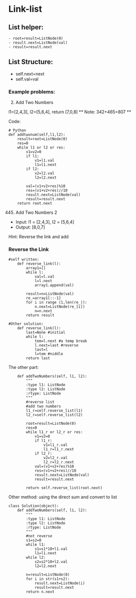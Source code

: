 # Link-list

## List helper:
```
- root=result=ListNode(0)
- result.next=ListNode(val)
- result=result.next
```

## List Structure:
- self.next=next
- self.val=val

### Example problems:

2. Add Two Numbers

l1=[2,4,3], l2=[5,6,4], return [7,0,8] 
** Note: 342+465=807 **

Code:
```
# Python
def addtwonum(self,l1,l2):
	result=root=ListNode(0)
	res=0
	while l1 or l2 or res:
		v1=v2=0
		if l1:
			v1=l1.val
			l1=l1.next
		if l2:
			v2=l2.val
			l2=l2.next

		val=(v1+v2+res)%10
		res=(v1+v2+res)//10 
		result.next=ListNode(val)
		result=result.next
	return root.next
```

445. Add Two Numbers 2

- Input: l1 = [2,4,3], l2 = [5,6,4]
- Output: [8,0,7] 

Hint: Reverse the link and add

### Reverse the Link

```
#self written:
 	def reverse_link(l):
        array1=[]
        while l:
            val=l.val
            l=l.next
            array1.append(val)
            
        result=n=ListNode(val)
        re_=array1[::-1]
        for i in range (1,len(re_)):
            n.next=ListNode(re_[i])
            n=n.next
        return result

#Other solution:
	def reverse_link(l):
		last=None #initial
		while l:
			tem=l.next #a temp break
			l.next=last #reverse
			last=l 
			l=tem #niddle
		return last

```

The other part:
```
    def addTwoNumbers(self, l1, l2):
        """
        :type l1: ListNode
        :type l2: ListNode
        :rtype: ListNode
        """
        #reverse list
        #add two numbers
        l1_r=self.reverse_list(l1)
        l2_r=self.reverse_list(l2)
        
        root=result=ListNode(0)
        res=0
        while l1_r or l2_r or res:
            v1=v2=0
            if l1_r:
                v1=l1_r.val
                l1_r=l1_r.next
            if l2_r:
                v2=l2_r.val
                l2_r=l2_r.next
            val=(v1+v2+res)%10
            res=(v1+v2+res)//10
            result.next=ListNode(val)
            result=result.next
        
        return self.reverse_list(root.next)
```
Other method: using the direct sum and convert to list
```
class Solution(object):
    def addTwoNumbers(self, l1, l2):
        """
        :type l1: ListNode
        :type l2: ListNode
        :rtype: ListNode
        """
        #not reverse
        s1=s2=0
        while l1:
            s1=s1*10+l1.val
            l1=l1.next
        while l2:
            s2=s2*10+l2.val
            l2=l2.next
            
        n=result=ListNode(0)
        for i in str(s1+s2):
            result.next=ListNode(i)
            result=result.next
        return n.next
```




